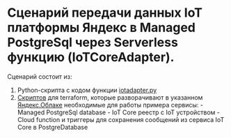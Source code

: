 # Сценарий передачи данных IoT платформы Яндекс в Managed PostgreSql через Serverless функцию (IoTCoreAdapter). 
Сценарий состоит из:
<ol>
<li>Python-скрипта с кодом функции <a href=https://github.com/MaxKhlupnov/IoTCoreAdapter/blob/master/iotadapter.py>iotadapter.py</a></li>
<li><a href=https://github.com/MaxKhlupnov/IoTCoreAdapter/tree/master/terraform>Скриптов</a> для terraform, которые разворачивают в указанном <a href=https://cloud.yandex.ru/docs/overview/>Яндекс.Облаке</a> необходимые для работы примера сервисы:
- Managed PostgreSql database
- IoT Core реестр с IoT устройством
- Cloud function и триггеры для сохранения сообщений из сервиса IoT Core в PostgreDatabase
</li>
</ol>
